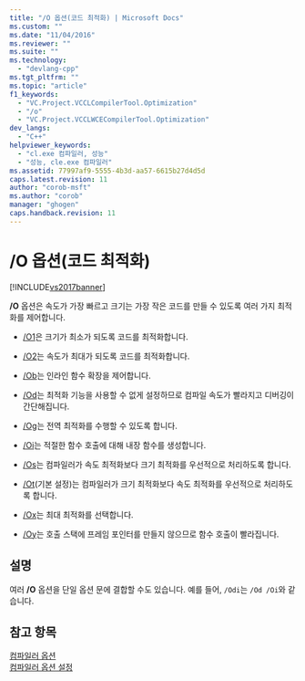 ```yaml
---
title: "/O 옵션(코드 최적화) | Microsoft Docs"
ms.custom: ""
ms.date: "11/04/2016"
ms.reviewer: ""
ms.suite: ""
ms.technology: 
  - "devlang-cpp"
ms.tgt_pltfrm: ""
ms.topic: "article"
f1_keywords: 
  - "VC.Project.VCCLCompilerTool.Optimization"
  - "/o"
  - "VC.Project.VCCLWCECompilerTool.Optimization"
dev_langs: 
  - "C++"
helpviewer_keywords: 
  - "cl.exe 컴파일러, 성능"
  - "성능, cle.exe 컴파일러"
ms.assetid: 77997af9-5555-4b3d-aa57-6615b27d4d5d
caps.latest.revision: 11
author: "corob-msft"
ms.author: "corob"
manager: "ghogen"
caps.handback.revision: 11
---
```

# /O 옵션(코드 최적화)
[!INCLUDE[vs2017banner](../../assembler/inline/includes/vs2017banner.md)]

**\/O** 옵션은 속도가 가장 빠르고 크기는 가장 작은 코드를 만들 수 있도록 여러 가지 최적화를 제어합니다.  
  
-   [\/O1](../../build/reference/o1-o2-minimize-size-maximize-speed.md)은 크기가 최소가 되도록 코드를 최적화합니다.  
  
-   [\/O2](../../build/reference/o1-o2-minimize-size-maximize-speed.md)는 속도가 최대가 되도록 코드를 최적화합니다.  
  
-   [\/Ob](../../build/reference/ob-inline-function-expansion.md)는 인라인 함수 확장을 제어합니다.  
  
-   [\/Od](../../build/reference/od-disable-debug.md)는 최적화 기능을 사용할 수 없게 설정하므로 컴파일 속도가 빨라지고 디버깅이 간단해집니다.  
  
-   [\/Og](../../build/reference/og-global-optimizations.md)는 전역 최적화를 수행할 수 있도록 합니다.  
  
-   [\/Oi](../../build/reference/oi-generate-intrinsic-functions.md)는 적절한 함수 호출에 대해 내장 함수를 생성합니다.  
  
-   [\/Os](../../build/reference/os-ot-favor-small-code-favor-fast-code.md)는 컴파일러가 속도 최적화보다 크기 최적화를 우선적으로 처리하도록 합니다.  
  
-   [\/Ot](../../build/reference/os-ot-favor-small-code-favor-fast-code.md)\(기본 설정\)는 컴파일러가 크기 최적화보다 속도 최적화를 우선적으로 처리하도록 합니다.  
  
-   [\/Ox](../../build/reference/ox-full-optimization.md)는 최대 최적화를 선택합니다.  
  
-   [\/Oy](../../build/reference/oy-frame-pointer-omission.md)는 호출 스택에 프레임 포인터를 만들지 않으므로 함수 호출이 빨라집니다.  
  
## 설명  
 여러 **\/O** 옵션을 단일 옵션 문에 결합할 수도 있습니다.  예를 들어, `/Odi`는 `/Od /Oi`와 같습니다.  
  
## 참고 항목  
 [컴파일러 옵션](../../build/reference/compiler-options.md)   
 [컴파일러 옵션 설정](../../build/reference/setting-compiler-options.md)